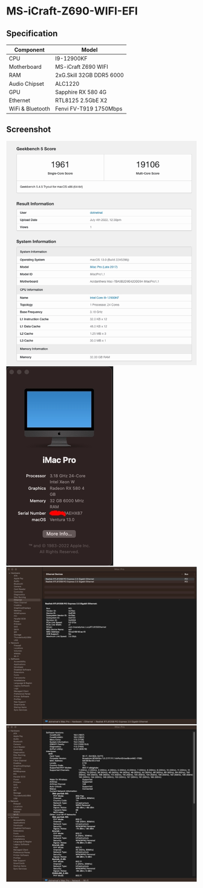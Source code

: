 # MS-iCraft-Z690-WIFI-EFI
## Specification

| **Component**    | **Model**                                 |
| ---------------- | ----------------------------------------- |
| CPU              | I9-12900KF                                |
| Motherboard      | MS-iCraft Z690 WIFI                       |
| RAM              | 2xG.Skill 32GB DDR5 6000                  |
| Audio Chipset    | ALC1220                                   |
| GPU              | Sapphire RX 580 4G                        |
| Ethernet         | RTL8125  2.5GbE X2                        |
| WiFi & Bluetooth | Fenvi FV-T919 1750Mbps                    |


## Screenshot
![Screenshot](resources/1656912631485.jpg)
![Screenshot](resources/abount.jpg)
![Screenshot](resources/1656912450129.jpg)
![Screenshot](resources/1656912462133.jpg)

